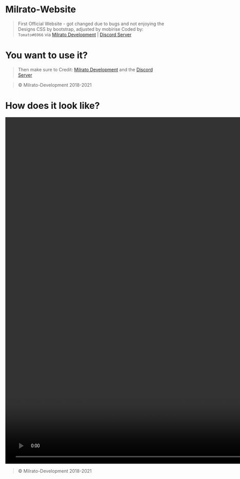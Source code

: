 # Milrato-Website
> First Official Website - got changed due to bugs and not enjoying the Designs
> CSS by bootstrap, adjusted by mobirise
> Coded by: `Tomato#6966` via [Milrato Development](https://milrato.dev) | [Discord Server](https://discord.gg/milrato)

# You want to use it?

> Then make sure to Credit: [Milrato Development](https://milrato.dev) and the [Discord Server](https://discord.gg/milrato)

> © Milrato-Development 2018-2021

# How does it look like?
<video width="1920" height="1080" controls>
  <source src="https://dl.dropboxusercontent.com/s/hjm6mpg8ms4m754/tM3RiJ5D5T.mp4" type="video/mp4">
Your browser does not support the video tag.
</video>

> © Milrato-Development 2018-2021
